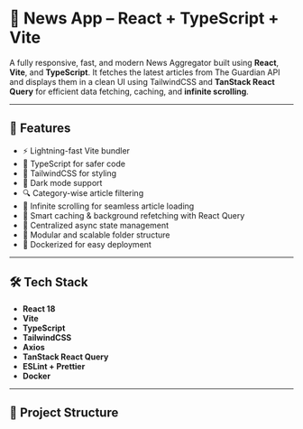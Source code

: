 # 📰 News App – React + TypeScript + Vite

A fully responsive, fast, and modern News Aggregator built using **React**, **Vite**, and **TypeScript**. It fetches the latest articles from The Guardian API and displays them in a clean UI using TailwindCSS and **TanStack React Query** for efficient data fetching, caching, and **infinite scrolling**.

---

## 🚀 Features

- ⚡️ Lightning-fast Vite bundler
- 📄 TypeScript for safer code
- 🎨 TailwindCSS for styling
- 🌙 Dark mode support
- 🔍 Category-wise article filtering
- 🔁 Infinite scrolling for seamless article loading
- 🧠 Smart caching & background refetching with React Query
- 📡 Centralized async state management
- 🧱 Modular and scalable folder structure
- 🐳 Dockerized for easy deployment

---

## 🛠️ Tech Stack

- **React 18**
- **Vite**
- **TypeScript**
- **TailwindCSS**
- **Axios**
- **TanStack React Query**
- **ESLint + Prettier**
- **Docker**

---

## 📁 Project Structure

